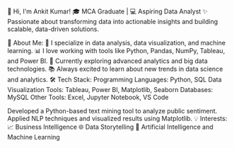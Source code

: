 👋 Hi, I'm Ankit Kumar!
🎓 MCA Graduate | 💻 Aspiring Data Analyst
✨ Passionate about transforming data into actionable insights and building scalable, data-driven solutions.

🚀 About Me:
🧠 I specialize in data analysis, data visualization, and machine learning.
📊 I love working with tools like Python, Pandas, NumPy, Tableau, and Power BI.
🌱 Currently exploring advanced analytics and big data technologies.
📚 Always excited to learn about new trends in data science and analytics.
🛠️ Tech Stack:
Programming Languages: Python, SQL
Data Visualization Tools: Tableau, Power BI, Matplotlib, Seaborn
Databases: MySQL
Other Tools: Excel, Jupyter Notebook, VS Code

Developed a Python-based text mining tool to analyze public sentiment.
Applied NLP techniques and visualized results using Matplotlib.
💡 Interests:
📈 Business Intelligence
🌐 Data Storytelling
🤖 Artificial Intelligence and Machine Learning
